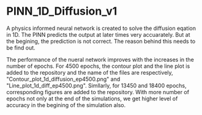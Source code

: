 # PINN_1D_Diffusion_v1
A  physics informed neural network is created to solve the diffusion eqation in 1D. The PINN predicts the output at later times very accuarately. But at the begining, the prediction is not correct. The reason behind this needs to be find out.

The performance of the nueral network improves with the increases in the number of epochs. For 4500 epochs, the contour plot and the line plot is added to the repository and the name of the files are respectively, "Contour_plot_1d_diffusion_ep4500.png" and "Line_plot_1d_diff_ep4500.png". Simllarly, for 13450 and 18400 epochs, corresponding figures are added to the repository. With more number of epochs not only at the end of the simulations, we get higher level of accuracy in the begining of the simulation also. 
